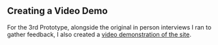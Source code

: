 ## Creating a Video Demo

For the 3rd Prototype, alongside the original in person interviews I ran to gather feedback, I also created a [video demonstration of the site](https://www.youtube.com/watch?v=HnGLdI3y_Oo). 
